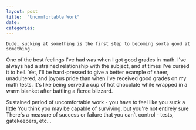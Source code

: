 ```yaml
---
layout: post
title:  "Uncomfortable Work"
date:
categories: 
---
```


`Dude, sucking at something is the first step to becoming sorta good at something.`

One of the best feelings I've had was when I got good grades in math. I've always had a strained relationship with the subject, and at times I've cursed it to hell. Yet, I'll be hard-pressed to give a better example of sheer, unadultered, and joyous pride than when I've received good grades on my math tests. It's like being served a cup of hot chocolate while wrapped in a warm blanket after battling a fierce blizzard.

Sustained period of uncomfortable work - you have to feel like you suck a little
You think you may be capable of surviving, but you're not entirely sure
There's a measure of success or failure that you can't control - tests, gatekeepers, etc...